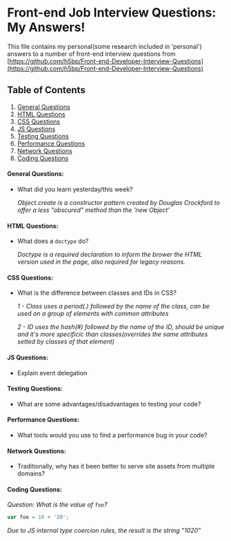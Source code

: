 # Front-end Job Interview Questions: My Answers!

This file contains my personal(some research included in 'personal') answers to a number of front-end interview questions from [https://github.com/h5bp/Front-end-Developer-Interview-Questions](https://github.com/h5bp/Front-end-Developer-Interview-Questions)

## Table of Contents

  1. [General Questions](#general-questions)
  1. [HTML Questions](#html-questions)
  1. [CSS Questions](#css-questions)
  1. [JS Questions](#js-questions)
  1. [Testing Questions](#testing-questions)
  1. [Performance Questions](#performance-questions)
  1. [Network Questions](#network-questions)
  1. [Coding Questions](#coding-questions)

#### General Questions:

* What did you learn yesterday/this week?

   *Object.create is a constructor pattern created by Douglas Crockford to offer a less "obscured" method than the 'new Object'*

#### HTML Questions:

* What does a `doctype` do?

   *Doctype is a required declaration to inform the brower the HTML version used in the page, also required for legacy reasons.*

#### CSS Questions:

* What is the difference between classes and IDs in CSS?

   *1 - Class uses a period(.) followed by the name of the class, can be used on a group of elements with common attributes*
   
   *2 - ID uses the hash(#) followed by the name of the ID, should be unique and it's more specificic than classes(overrides the same attributes setted by classes of that element)*

#### JS Questions:

* Explain event delegation

#### Testing Questions:

* What are some advantages/disadvantages to testing your code?

#### Performance Questions:

* What tools would you use to find a performance bug in your code?

#### Network Questions:

* Traditionally, why has it been better to serve site assets from multiple domains?

#### Coding Questions:

*Question: What is the value of `foo`?*
```javascript
var foo = 10 + '20';
```
   *Due to JS internal type coercion rules, the result is the string "1020"*
